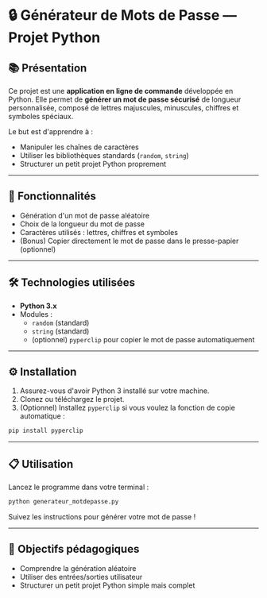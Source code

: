 
# 🔒 Générateur de Mots de Passe — Projet Python

## 📚 Présentation

Ce projet est une **application en ligne de commande** développée en Python.
Elle permet de **générer un mot de passe sécurisé** de longueur personnalisée, composé de lettres majuscules, minuscules, chiffres et symboles spéciaux.

Le but est d'apprendre à :
- Manipuler les chaînes de caractères
- Utiliser les bibliothèques standards (`random`, `string`)
- Structurer un petit projet Python proprement

---

## 🚀 Fonctionnalités

- Génération d'un mot de passe aléatoire
- Choix de la longueur du mot de passe
- Caractères utilisés : lettres, chiffres et symboles
- (Bonus) Copier directement le mot de passe dans le presse-papier (optionnel)

---

## 🛠️ Technologies utilisées

- **Python 3.x**
- Modules :
  - `random` (standard)
  - `string` (standard)
  - (optionnel) `pyperclip` pour copier le mot de passe automatiquement

---

## ⚙️ Installation

1. Assurez-vous d'avoir Python 3 installé sur votre machine.
2. Clonez ou téléchargez le projet.
3. (Optionnel) Installez `pyperclip` si vous voulez la fonction de copie automatique :

```bash
pip install pyperclip
```

---

## 📋 Utilisation

Lancez le programme dans votre terminal :

```bash
python generateur_motdepasse.py
```

Suivez les instructions pour générer votre mot de passe !

---

## 🌟 Objectifs pédagogiques

- Comprendre la génération aléatoire
- Utiliser des entrées/sorties utilisateur
- Structurer un petit projet Python simple mais complet
